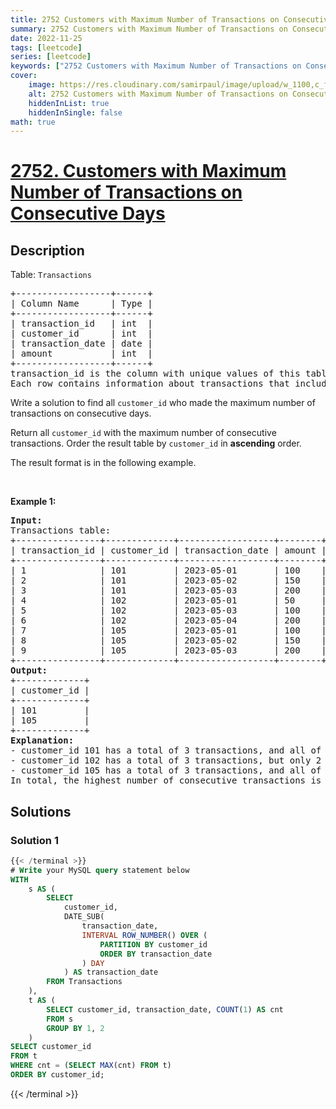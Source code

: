 ```yaml
---
title: 2752 Customers with Maximum Number of Transactions on Consecutive Days
summary: 2752 Customers with Maximum Number of Transactions on Consecutive Days LeetCode Solution Explained
date: 2022-11-25
tags: [leetcode]
series: [leetcode]
keywords: ["2752 Customers with Maximum Number of Transactions on Consecutive Days LeetCode Solution Explained in all languages", "2752 Customers with Maximum Number of Transactions on Consecutive Days", "LeetCode", "leetcode solution in Python3 C++ Java Go PHP Ruby Swift TypeScript Rust C# JavaScript C", "GeeksforGeeks", "InterviewBit", "Coding Ninjas", "HackerRank", "HackerEarth", "CodeChef", "TopCoder", "AlgoExpert", "freeCodeCamp", "Codeforces", "GitHub", "AtCoder", "Samir Paul"]
cover:
    image: https://res.cloudinary.com/samirpaul/image/upload/w_1100,c_fit,co_rgb:FFFFFF,l_text:Arial_75_bold:2752 Customers with Maximum Number of Transactions on Consecutive Days - Solution Explained/problem-solving.webp
    alt: 2752 Customers with Maximum Number of Transactions on Consecutive Days
    hiddenInList: true
    hiddenInSingle: false
math: true
---
```



# [2752. Customers with Maximum Number of Transactions on Consecutive Days](https://leetcode.com/problems/customers-with-maximum-number-of-transactions-on-consecutive-days)


## Description

<p>Table: <code>Transactions</code></p>

<pre>
+------------------+------+
| Column Name      | Type |
+------------------+------+
| transaction_id   | int  |
| customer_id      | int  |
| transaction_date | date |
| amount           | int  |
+------------------+------+
transaction_id is the column with unique values of this table.
Each row contains information about transactions that includes unique (customer_id, transaction_date) along with the corresponding customer_id and amount.   
</pre>

<p>Write a solution to find all&nbsp;<code>customer_id</code>&nbsp;who made the maximum number of transactions on consecutive days.</p>

<p>Return all <code>customer_id</code>&nbsp;with the maximum number of consecutive transactions.&nbsp;Order the result table by&nbsp;<code>customer_id</code> in <strong>ascending</strong> order.</p>

<p>The&nbsp;result format is in the following example.</p>

<p>&nbsp;</p>
<p><strong class="example">Example 1:</strong></p>

<pre>
<strong>Input:</strong> 
Transactions table:
+----------------+-------------+------------------+--------+
| transaction_id | customer_id | transaction_date | amount |
+----------------+-------------+------------------+--------+
| 1              | 101         | 2023-05-01       | 100    |
| 2              | 101         | 2023-05-02       | 150    |
| 3              | 101         | 2023-05-03       | 200    |
| 4              | 102         | 2023-05-01       | 50     |
| 5              | 102         | 2023-05-03       | 100    |
| 6              | 102         | 2023-05-04       | 200    |
| 7              | 105         | 2023-05-01       | 100    |
| 8              | 105         | 2023-05-02       | 150    |
| 9              | 105         | 2023-05-03       | 200    |
+----------------+-------------+------------------+--------+
<strong>Output:</strong> 
+-------------+
| customer_id | 
+-------------+
| 101         | 
| 105         | 
+-------------+
<strong>Explanation:</strong> 
- customer_id 101 has a total of 3 transactions, and all of them are consecutive.
- customer_id 102 has a total of 3 transactions, but only 2 of them are consecutive. 
- customer_id 105 has a total of 3 transactions, and all of them are consecutive.
In total, the highest number of consecutive transactions is 3, achieved by customer_id 101 and 105. The customer_id are sorted in ascending order.
</pre>

## Solutions

### Solution 1

<!-- tabs:start -->

```sql
{{< /terminal >}}
# Write your MySQL query statement below
WITH
    s AS (
        SELECT
            customer_id,
            DATE_SUB(
                transaction_date,
                INTERVAL ROW_NUMBER() OVER (
                    PARTITION BY customer_id
                    ORDER BY transaction_date
                ) DAY
            ) AS transaction_date
        FROM Transactions
    ),
    t AS (
        SELECT customer_id, transaction_date, COUNT(1) AS cnt
        FROM s
        GROUP BY 1, 2
    )
SELECT customer_id
FROM t
WHERE cnt = (SELECT MAX(cnt) FROM t)
ORDER BY customer_id;
```
{{< /terminal >}}

<!-- tabs:end -->

<!-- end -->
